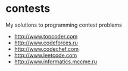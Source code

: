 contests
========

My solutions to programming contest problems

* http://www.topcoder.com
* http://www.codeforces.ru
* http://www.codechef.com
* http://www.leetcode.com
* http://www.informatics.mccme.ru
